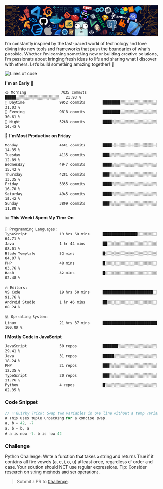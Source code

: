 ![](https://github.com/0x3EF8/0x3EF8/raw/main/images/header_.png)

I’m constantly inspired by the fast-paced world of technology and love diving into new tools and frameworks that push the boundaries of what’s possible. Whether I’m learning something new or building creative solutions, I’m passionate about bringing fresh ideas to life and sharing what I discover with others. Let’s build something amazing together! 🚀

<!--START_SECTION:header-->
![Lines of code](https://img.shields.io/badge/From%20Hello%20World%20I%27ve%20Written-23.1%20million%20lines%20of%20code-blue)

**I'm an Early 🐤** 

```text
🌞 Morning                7035 commits        █████░░░░░░░░░░░░░░░░░░░░   21.93 % 
🌆 Daytime                9952 commits        ████████░░░░░░░░░░░░░░░░░   31.03 % 
🌃 Evening                9818 commits        ████████░░░░░░░░░░░░░░░░░   30.61 % 
🌙 Night                  5268 commits        ████░░░░░░░░░░░░░░░░░░░░░   16.43 % 
```
📅 **I'm Most Productive on Friday** 

```text
Monday                   4601 commits        ████░░░░░░░░░░░░░░░░░░░░░   14.35 % 
Tuesday                  4135 commits        ███░░░░░░░░░░░░░░░░░░░░░░   12.89 % 
Wednesday                4947 commits        ████░░░░░░░░░░░░░░░░░░░░░   15.42 % 
Thursday                 4281 commits        ███░░░░░░░░░░░░░░░░░░░░░░   13.35 % 
Friday                   5355 commits        ████░░░░░░░░░░░░░░░░░░░░░   16.70 % 
Saturday                 4945 commits        ████░░░░░░░░░░░░░░░░░░░░░   15.42 % 
Sunday                   3809 commits        ███░░░░░░░░░░░░░░░░░░░░░░   11.88 % 
```


📊 **This Week I Spent My Time On** 

```text
💬 Programming Languages: 
TypeScript               13 hrs 59 mins      ████████████████░░░░░░░░░   64.71 % 
Java                     1 hr 44 mins        ██░░░░░░░░░░░░░░░░░░░░░░░   08.01 % 
Blade Template           52 mins             █░░░░░░░░░░░░░░░░░░░░░░░░   04.07 % 
PHP                      48 mins             █░░░░░░░░░░░░░░░░░░░░░░░░   03.76 % 
Bash                     32 mins             █░░░░░░░░░░░░░░░░░░░░░░░░   02.48 % 

🔥 Editors: 
VS Code                  19 hrs 50 mins      ███████████████████████░░   91.76 % 
Android Studio           1 hr 46 mins        ██░░░░░░░░░░░░░░░░░░░░░░░   08.24 % 

💻 Operating System: 
Linux                    21 hrs 37 mins      █████████████████████████   100.00 % 
```

**I Mostly Code in JavaScript** 

```text
JavaScript               50 repos            ███████░░░░░░░░░░░░░░░░░░   29.41 % 
Java                     31 repos            █████░░░░░░░░░░░░░░░░░░░░   18.24 % 
PHP                      21 repos            ███░░░░░░░░░░░░░░░░░░░░░░   12.35 % 
TypeScript               20 repos            ███░░░░░░░░░░░░░░░░░░░░░░   11.76 % 
Python                   4 repos             █░░░░░░░░░░░░░░░░░░░░░░░░   02.35 % 
```




<!--END_SECTION:header-->

<!--START_SECTION:footer-->
### Code Snippet
```js
// 💡 Quirky Trick: Swap two variables in one line without a temp variable (Python)
# This uses tuple unpacking for a concise swap.
a, b = 42, -7
a, b = b, a
# a is now -7, b is now 42
```
### Challenge
Python Challenge: Write a function that takes a string and returns True if it contains all five vowels (a, e, i, o, u) at least once, regardless of order and case. Your solution should NOT use regular expressions. Tip: Consider research on string methods and set operations.
<!--END_SECTION:footer-->
> Submit a PR to [Challenge](https://github.com/mrepol742/challenge/fork).
